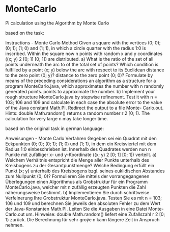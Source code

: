# MonteCarlo
Pi calculation using the Algorithm by Monte Carlo

based on the task: 

Instructions - Monte Carlo Method
Given a square with the vertices (0; 0); (0; 1); (1; 0) and (1; 1), in which a circle quarter
with the radius 1:0 is inscribed. Within the square now n points with
random x and y coordinates ((x; y) 2 [0; 1] [0; 1]) are distributed.
a) What is the ratio of the set of all points underneath the arc to
of the total set of points?
 Which condition is fulfilled by a point (x; y) below the arc with respect to its Euclidean distance to the zero point (0; y)?
distance to the zero point (0; 0)?
 Formulate by means of the preceding considerations an algorithm as a
structure for a program MonteCarlo.java, which approximates the number with n randomly generated points.
points to approximate the number.
b) Implement your rough structure MonteCarlo.java by stepwise refinement.
Test it with n = 103; 106 and 109 and calculate in each case the absolute error to
the value of the Java constant Math.PI. Redirect the output to a file Monte-
Carlo.out.
Hints:
 double Math.random() returns a random number r 2 [0; 1).
 The calculation for very large n may take longer time.
 
 based on the original task in german language: 
 
 Anweisungen - Monte Carlo Verfahren
Gegeben sei ein Quadrat mit den Eckpunkten (0; 0); (0; 1); (1; 0) und (1; 1), in dem ein Kreisviertel
mit dem Radius 1:0 einbeschrieben ist. Innerhalb des Quadrates werden nun n Punkte mit
zufälliger x- und y-Koordinate ((x; y) 2 [0; 1]  [0; 1]) verteilt.
a)  Welchem Verhältnis entspricht die Menge aller Punkte unterhalb des Kreisbogens zu
der Gesamtpunktmenge?
 Welche Bedingung erfüllt ein Punkt (x; y) unterhalb des Kreisbogens bzgl. seines euklidischen
Abstandes zum Nullpunkt (0; 0)?
 Formulieren Sie mittels der vorrangegangenen Überlegungen einen Algorithmus als
Grobstruktur für ein Programm MonteCarlo.java, welcher mit n zufällig erzeugten
Punkten die Zahl  näherungsweise bestimmt.
b) Implementieren Sie durch schrittweise Verfeinerung Ihre Grobstruktur MonteCarlo.java.
Testen Sie es mit n = 103; 106 und 109 und berechnen Sie jeweils den absoluten Fehler zu
dem Wert der Java-Konstanten Math.PI. Leiten Sie die Ausgaben in eine Datei Monte-
Carlo.out um.
Hinweise:
 double Math.random() liefert eine Zufallszahl r 2 [0; 1) zurück.
 Die Berechnung für sehr groÿe n kann längere Zeit in Anspruch nehmen.
